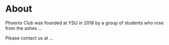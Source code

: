 # About

Phoenix Club was founded at YSU in 2018 by a group of students who rose from the ashes ...

Please contact us at ...
